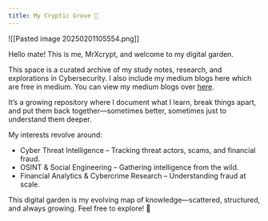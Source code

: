```yaml
---
title: My Cryptic Grove 🌱
---
```

![[Pasted image 20250201105554.png]]

Hello mate! This is me, MrXcrypt, and welcome to my digital garden.

This space is a curated archive of my study notes, research, and explorations in Cybersecurity. I also include my medium blogs here which are free in medium. You can view my medium blogs over [here](https://medium.com/@misterxcrypt).

It’s a growing repository where I document what I learn, break things apart, and put them back together—sometimes better, sometimes just to understand them deeper.

My interests revolve around:

- Cyber Threat Intelligence – Tracking threat actors, scams, and financial fraud.
- OSINT & Social Engineering – Gathering intelligence from the wild.
- Financial Analytics & Cybercrime Research – Understanding fraud at scale.

This digital garden is my evolving map of knowledge—scattered, structured, and always growing. Feel free to explore! 🚀